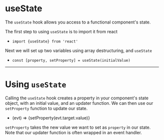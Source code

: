 # useState

The `useState` hook allows you access to a functional component's state.

The first step to using `useState` is to import it from react

  - `import {useState} from 'react'`

Next we will set up two variables using array destructuring, and `useState`

  - `const [property, setProperty] = useState(initialValue)`

---

# Using `useState`

Calling the `useState` hook creates a property in your component's state object, with an initial value, and an updater function. We can then use our `setProperty` function to update our state.

  - (evt) => {setProperty(evt.target.value)}

`setProperty` takes the new value we want to set as `property` in our state. Note that our updater function is often wrapped in an event handler.
